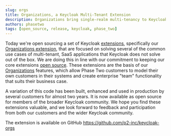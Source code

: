 ```yaml
---
slug: orgs
title: Organizations, a Keycloak Multi-Tenant Extension
description: Organizations bring single-realm multi-tenancy to Keycloak.
authors: phasetwo
tags: [open_source, release, keycloak, phase_two]
---
```


Today we're open sourcing a set of Keycloak [extensions](https://github.com/p2-inc#our-extensions-), specifically our [Organizations extension](https://phasetwo.io/product/organizations/), that are focused on solving several of the common use cases of multi-tenant, SaaS applications that Keycloak does not solve out of the box. We are doing this in line with our commitment to keeping our core extensions [open source](/docs/introduction/open-source). These extensions are the basis of our [Organizations](https://phasetwo.io/docs/organizations/) features, which allow Phase Two customers to model their own customers in their systems and create enterprise "team" functionality that suits their business case.

A variation of this code has been built, enhanced and used in production by several customers for almost two years. It is now available as open source for members of the broader Keycloak community. We hope you find these extensions valuable, and we look forward to feedback and participation from both our customers and the wider Keycloak community.

The extension is available on GitHub https://github.com/p2-inc/keycloak-orgs
